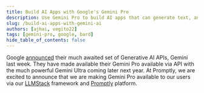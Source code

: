 ```yaml
---
title: Build AI Apps with Google's Gemini Pro
description: Use Gemini Pro to build AI apps that can generate text, answer questions, summarize text, translate text, classify text and more.
slug: /build-ai-apps-with-gemini-ai
authors: [ajhai, vegito22]
tags: [gemini-pro, google, bard]
hide_table_of_contents: false
---
```


Google [announced](https://blog.google/technology/ai/google-gemini-ai) their much awaited set of Generative AI APIs, Gemini last week. They have made available their Gemini Pro available via API with the much powerful Gemini Ultra coming later next year. At Promptly, we are excited to announce that we are making Gemini Pro available to our users via our [LLMStack](https://llmstack.ai) framework and [Promptly](https://trypromplty.com) platform.
